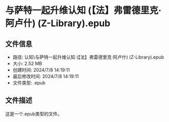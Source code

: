 ﻿# 与萨特一起升维认知 (【法】弗雷德里克·阿卢什) (Z-Library).epub

## 文件信息
- 路径: 认知\与萨特一起升维认知 (【法】弗雷德里克·阿卢什) (Z-Library).epub
- 大小: 2.52 MB
- 创建时间: 2024/7/8 14:19:11
- 最后修改时间: 2024/7/8 14:19:11
- 文件类型: .epub

## 文件描述
这是一个.epub类型的文件。

